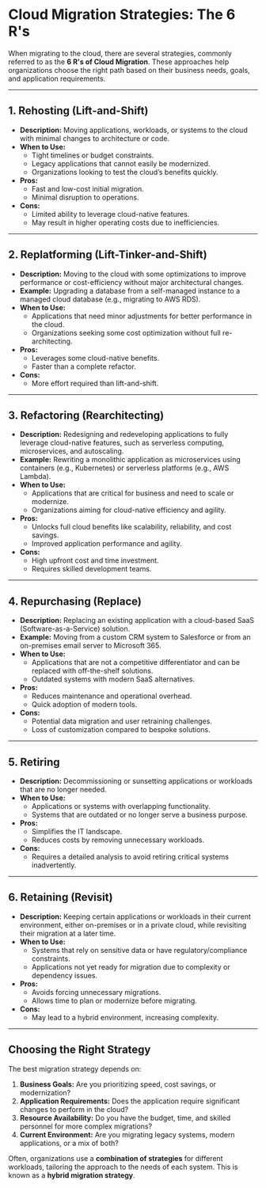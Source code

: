 # Cloud Migration Strategies: The 6 R's

When migrating to the cloud, there are several strategies, commonly referred to as the **6 R's of Cloud Migration**. These approaches help organizations choose the right path based on their business needs, goals, and application requirements.

---

## 1. Rehosting (Lift-and-Shift)
- **Description:** Moving applications, workloads, or systems to the cloud with minimal changes to architecture or code.
- **When to Use:**
    - Tight timelines or budget constraints.
    - Legacy applications that cannot easily be modernized.
    - Organizations looking to test the cloud’s benefits quickly.
- **Pros:**
    - Fast and low-cost initial migration.
    - Minimal disruption to operations.
- **Cons:**
    - Limited ability to leverage cloud-native features.
    - May result in higher operating costs due to inefficiencies.

---

## 2. Replatforming (Lift-Tinker-and-Shift)
- **Description:** Moving to the cloud with some optimizations to improve performance or cost-efficiency without major architectural changes.
- **Example:** Upgrading a database from a self-managed instance to a managed cloud database (e.g., migrating to AWS RDS).
- **When to Use:**
    - Applications that need minor adjustments for better performance in the cloud.
    - Organizations seeking some cost optimization without full re-architecting.
- **Pros:**
    - Leverages some cloud-native benefits.
    - Faster than a complete refactor.
- **Cons:**
    - More effort required than lift-and-shift.

---

## 3. Refactoring (Rearchitecting)
- **Description:** Redesigning and redeveloping applications to fully leverage cloud-native features, such as serverless computing, microservices, and autoscaling.
- **Example:** Rewriting a monolithic application as microservices using containers (e.g., Kubernetes) or serverless platforms (e.g., AWS Lambda).
- **When to Use:**
    - Applications that are critical for business and need to scale or modernize.
    - Organizations aiming for cloud-native efficiency and agility.
- **Pros:**
    - Unlocks full cloud benefits like scalability, reliability, and cost savings.
    - Improved application performance and agility.
- **Cons:**
    - High upfront cost and time investment.
    - Requires skilled development teams.

---

## 4. Repurchasing (Replace)
- **Description:** Replacing an existing application with a cloud-based SaaS (Software-as-a-Service) solution.
- **Example:** Moving from a custom CRM system to Salesforce or from an on-premises email server to Microsoft 365.
- **When to Use:**
    - Applications that are not a competitive differentiator and can be replaced with off-the-shelf solutions.
    - Outdated systems with modern SaaS alternatives.
- **Pros:**
    - Reduces maintenance and operational overhead.
    - Quick adoption of modern tools.
- **Cons:**
    - Potential data migration and user retraining challenges.
    - Loss of customization compared to bespoke solutions.

---

## 5. Retiring
- **Description:** Decommissioning or sunsetting applications or workloads that are no longer needed.
- **When to Use:**
    - Applications or systems with overlapping functionality.
    - Systems that are outdated or no longer serve a business purpose.
- **Pros:**
    - Simplifies the IT landscape.
    - Reduces costs by removing unnecessary workloads.
- **Cons:**
    - Requires a detailed analysis to avoid retiring critical systems inadvertently.

---

## 6. Retaining (Revisit)
- **Description:** Keeping certain applications or workloads in their current environment, either on-premises or in a private cloud, while revisiting their migration at a later time.
- **When to Use:**
    - Systems that rely on sensitive data or have regulatory/compliance constraints.
    - Applications not yet ready for migration due to complexity or dependency issues.
- **Pros:**
    - Avoids forcing unnecessary migrations.
    - Allows time to plan or modernize before migrating.
- **Cons:**
    - May lead to a hybrid environment, increasing complexity.

---

## Choosing the Right Strategy

The best migration strategy depends on:
1. **Business Goals:** Are you prioritizing speed, cost savings, or modernization?
2. **Application Requirements:** Does the application require significant changes to perform in the cloud?
3. **Resource Availability:** Do you have the budget, time, and skilled personnel for more complex migrations?
4. **Current Environment:** Are you migrating legacy systems, modern applications, or a mix of both?

Often, organizations use a **combination of strategies** for different workloads, tailoring the approach to the needs of each system. This is known as a **hybrid migration strategy**.
